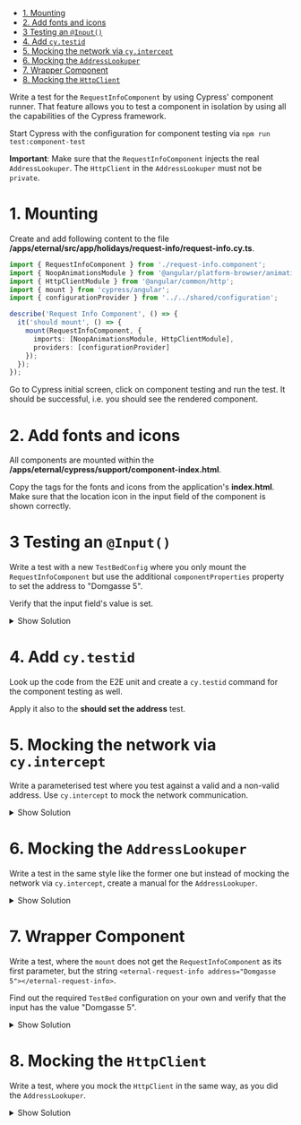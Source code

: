 - [1. Mounting](#1-mounting)
- [2. Add fonts and icons](#2-add-fonts-and-icons)
- [3 Testing an `@Input()`](#3-testing-an-input)
- [4. Add `cy.testid`](#4-add-cytestid)
- [5. Mocking the network via `cy.intercept`](#5-mocking-the-network-via-cyintercept)
- [6. Mocking the `AddressLookuper`](#6-mocking-the-addresslookuper)
- [7. Wrapper Component](#7-wrapper-component)
- [8. Mocking the `HttpClient`](#8-mocking-the-httpclient)

Write a test for the `RequestInfoComponent` by using Cypress' component runner. That feature allows you to test a component in isolation by using all the capabilities of the Cypress framework.

Start Cypress with the configuration for component testing via `npm run test:component-test`

**Important**: Make sure that the `RequestInfoComponent` injects the real `AddressLookuper`. The `HttpClient` in the `AddressLookuper` must not be `private`.

# 1. Mounting

Create and add following content to the file **/apps/eternal/src/app/holidays/request-info/request-info.cy.ts**.

```typescript
import { RequestInfoComponent } from './request-info.component';
import { NoopAnimationsModule } from '@angular/platform-browser/animations';
import { HttpClientModule } from '@angular/common/http';
import { mount } from 'cypress/angular';
import { configurationProvider } from '../../shared/configuration';

describe('Request Info Component', () => {
  it('should mount', () => {
    mount(RequestInfoComponent, {
      imports: [NoopAnimationsModule, HttpClientModule],
      providers: [configurationProvider]
    });
  });
});
```

Go to Cypress initial screen, click on component testing and run the test. It should be successful, i.e. you should see the rendered component.

# 2. Add fonts and icons

All components are mounted within the **/apps/eternal/cypress/support/component-index.html**.

Copy the tags for the fonts and icons from the application's **index.html**. Make sure that the location icon in the input field of the component is shown correctly.

# 3 Testing an `@Input()`

Write a test with a new `TestBedConfig` where you only mount the `RequestInfoComponent` but use the additional `componentProperties` property to set the address to "Domgasse 5".

Verify that the input field's value is set.

<details>
<summary>Show Solution</summary>
<p>

```typescript
it('should set the address', () => {
  mount(RequestInfoComponent, {
    imports: [NoopAnimationsModule, HttpClientModule],
    providers: [configurationProvider],
    componentProperties: { address: 'Domgasse 5' }
  });
  cy.get('[data-testid=ri-address]').should('have.value', 'Domgasse 5');
});
```

</p>
</details>

# 4. Add `cy.testid`

Look up the code from the E2E unit and create a `cy.testid` command for the component testing as well.

Apply it also to the **should set the address** test.

# 5. Mocking the network via `cy.intercept`

Write a parameterised test where you test against a valid and a non-valid address. Use `cy.intercept` to mock the network communication.

<details>
<summary>Show Solution</summary>
<p>

```typescript
for (const { message, response } of [
  { message: 'Brochure sent', response: ['address'] },
  { message: 'Address not found', response: [] }
]) {
  it(`should intercept the network and return ${response} for ${message}`, () => {
    cy.intercept(/nominatim/, { body: response });
    mount(RequestInfoComponent, {
      imports: [NoopAnimationsModule, HttpClientModule],
      providers: [configurationProvider]
    });

    cy.testid('ri-address').type('Domgasse 5');
    cy.testid('ri-search').click();
    cy.testid('ri-message').should('have.text', message);
  });
}
```

</p>
</details>

# 6. Mocking the `AddressLookuper`

Write a test in the same style like the former one but instead of mocking the network via `cy.intercept`, create a manual for the `AddressLookuper`.

<details>
<summary>Show Solution</summary>
<p>

```typescript
for (const { message, response } of [
  { message: 'Brochure sent', response: true },
  { message: 'Address not found', response: false }
]) {
  it(`should mock the AddressLookuper and return ${response} for ${message}`, () => {
    const lookuper = { lookup: () => scheduled([response], asyncScheduler) };
    mount(RequestInfoComponent, {
      imports: [NoopAnimationsModule, HttpClientModule],
      providers: [{ provide: AddressLookuper, useValue: lookuper }, configurationProvider]
    });

    cy.testid('ri-address').type('Domgasse 5');
    cy.testid('ri-search').click();
    cy.testid('ri-message').should('have.text', message);
  });
}
```

</p>
</details>

# 7. Wrapper Component

Write a test, where the `mount` does not get the `RequestInfoComponent` as its first parameter, but the string `<eternal-request-info address="Domgasse 5"></eternal-request-info>`.

Find out the required `TestBed` configuration on your own and verify that the input has the value "Domgasse 5".

<details>
<summary>Show Solution</summary>
<p>

```typescript
it('should use a wrapper component to set the address', () => {
  mount(`<eternal-request-info address="Domgasse 5"></eternal-request-info>`, {
    imports: [RequestInfoComponent, NoopAnimationsModule, HttpClientModule],
    providers: [configurationProvider]
  });
  cy.testid('ri-address').should('have.value', 'Domgasse 5');
});
```

</p>
</details>

# 8. Mocking the `HttpClient`

Write a test, where you mock the `HttpClient` in the same way, as you did the `AddressLookuper`.

<details>
<summary>Show Solution</summary>
<p>

```typescript
it(`should mock the HttpClient`, () => {
  const httpClient = { get: () => scheduled([[]], asyncScheduler) };
  mount(RequestInfoComponent, {
    imports: [NoopAnimationsModule],
    providers: [{ provide: HttpClient, useValue: httpClient }, configurationProvider]
  });

  cy.testid('ri-address').type('Domgasse 5');
  cy.testid('ri-search').click();
  cy.testid('ri-message').should('have.text', 'Address not found');
});
```

</p>
</details>
